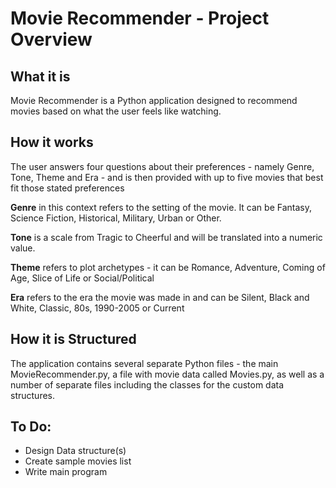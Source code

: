 # Movie Recommender - Project Overview

## What it is
Movie Recommender is a Python application designed to recommend movies based on what the user feels like watching.

## How it works

The user answers four questions about their preferences - namely Genre, Tone, Theme and Era - and is then provided with up to five movies that best fit those stated preferences

**Genre** in this context refers to the setting of the movie. It can be Fantasy, Science Fiction, Historical, Military, Urban or Other.

**Tone** is a scale from Tragic to Cheerful and will be translated into a numeric value.

**Theme** refers to plot archetypes - it can be Romance, Adventure, Coming of Age, Slice of Life or Social/Political

**Era** refers to the era the movie was made in and can be Silent, Black and White, Classic, 80s, 1990-2005 or Current

## How it is Structured

The application contains several separate Python files - the main MovieRecommender.py, a file with movie data called Movies.py, as well as a number of separate files including the classes for the custom data structures.

## To Do:

* Design Data structure(s)
* Create sample movies list
* Write main program